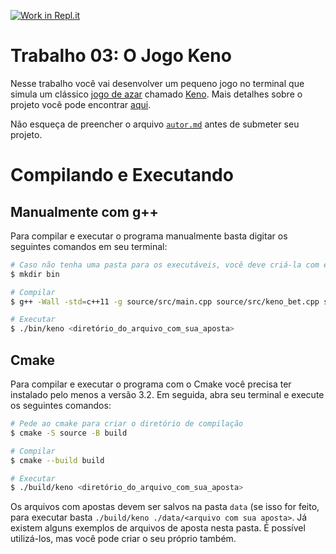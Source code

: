 [![Work in Repl.it](https://classroom.github.com/assets/work-in-replit-14baed9a392b3a25080506f3b7b6d57f295ec2978f6f33ec97e36a161684cbe9.svg)](https://classroom.github.com/online_ide?assignment_repo_id=433779&assignment_repo_type=GroupAssignmentRepo)

# Trabalho 03: O Jogo Keno
Nesse trabalho você vai desenvolver um pequeno jogo no terminal que simula um clássico [jogo de azar](https://pt.wikipedia.org/wiki/Jogo_de_azar) chamado [Keno](https://en.wikipedia.org/wiki/Keno).
Mais detalhes sobre o projeto você pode encontrar [aqui](docs/projeto_keno.pdf).

Não esqueça de preencher o arquivo [`autor.md`](author.md) antes de submeter seu projeto.

# Compilando e Executando

## Manualmente com g++

Para compilar e executar o programa manualmente basta digitar os seguintes comandos em seu terminal:

```bash
# Caso não tenha uma pasta para os executáveis, você deve criá-la com esse comando
$ mkdir bin

# Compilar
$ g++ -Wall -std=c++11 -g source/src/main.cpp source/src/keno_bet.cpp source/src/game_manager.cpp -I source/include -o bin/keno

# Executar
$ ./bin/keno <diretório_do_arquivo_com_sua_aposta>
```

## Cmake

Para compilar e executar o programa com o Cmake você precisa ter instalado pelo menos a versão 3.2. Em seguida, abra seu terminal e execute os seguintes comandos:

```bash
# Pede ao cmake para criar o diretório de compilação
$ cmake -S source -B build

# Compilar
$ cmake --build build

# Executar
$ ./build/keno <diretório_do_arquivo_com_sua_aposta>
```

Os arquivos com apostas devem ser salvos na pasta `data` (se isso for feito, para executar basta `./build/keno ./data/<arquivo com sua aposta>`. Já existem alguns exemplos de arquivos de aposta nesta pasta. É possível utilizá-los, mas você pode criar o seu próprio também.
